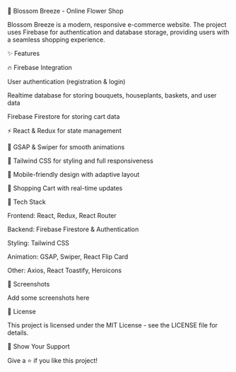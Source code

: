 🌸 Blossom Breeze - Online Flower Shop


Blossom Breeze is a modern, responsive e-commerce website. The project uses Firebase for authentication and database storage, providing users with a seamless shopping experience.

✨ Features

🔥 Firebase Integration

User authentication (registration & login)

Realtime database for storing bouquets, houseplants, baskets, and user data

Firebase Firestore for storing cart data

⚡ React & Redux for state management

💨 GSAP & Swiper for smooth animations

🎨 Tailwind CSS for styling and full responsiveness

📱 Mobile-friendly design with adaptive layout

🛒 Shopping Cart with real-time updates

🚀 Tech Stack

Frontend: React, Redux, React Router

Backend: Firebase Firestore & Authentication

Styling: Tailwind CSS

Animation: GSAP, Swiper, React Flip Card

Other: Axios, React Toastify, Heroicons

📸 Screenshots

Add some screenshots here

📜 License

This project is licensed under the MIT License - see the LICENSE file for details.

🌟 Show Your Support

Give a ⭐️ if you like this project!

